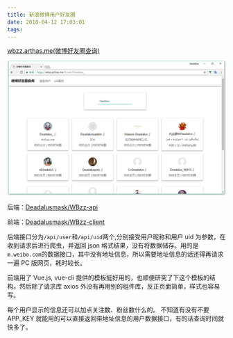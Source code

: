 ```yaml
---
title: 新浪微博用户好友圈
date: 2018-04-12 17:03:01
tags:
---
```


[wbzz.arthas.me(微博好友圈查询)](https://wbzz.arthas.me/)

![查询结果截图](/static/img/wbzz.png)

后端：[Deadalusmask/WBzz-api](https://github.com/Deadalusmask/WBzz-api)

前端：[Deadalusmask/WBzz-client](https://github.com/Deadalusmask/WBzz-client)

后端接口分为`/api/user`和`/api/uid`两个,分别接受用户昵称和用户 uid 为参数，在收到请求后进行爬虫，并返回 json 格式结果，没有将数据储存。用的是`m.weibo.com`的数据接口，其中没有地址信息，所以需要地址信息的话还得再请求一遍 PC 版网页，耗时较长。

前端用了 Vue.js, vue-cli 提供的模板挺好用的，也顺便研究了下这个模板的结构。然后除了请求库 axios 外没有再用别的组件库，反正页面简单，样式也容易写。

每个用户显示的信息还可以加点关注数、粉丝数什么的。
不知道有没有不要 APP_KEY 就能用的可以直接返回带地址信息的用户数据接口，有的话查询时间就快多了。
